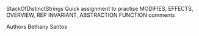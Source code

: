 StackOfDistinctStrings
Quick assignment to practise MODIFIES, EFFECTS, OVERVIEW, REP INVARIANT, ABSTRACTION FUNCTION comments

Authors
Bethany Santos

